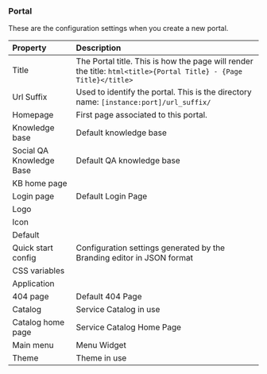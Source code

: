 ### Portal

These are the configuration settings when you create a new portal.

| Property | Description |
| :------ | :----------- |
| Title   | The Portal title. This is how the page will render the title: `html<title>{Portal Title} - {Page Title}</title>` |
| Url Suffix | Used to identify the portal. This is the directory name: `[instance:port]/url_suffix/` |
| Homepage    | First page associated to this portal. |
| Knowledge base | Default knowledge base |
| Social QA Knowledge Base| Default QA knowledge base |
| KB home page |  |
| Login page| Default Login Page |
| Logo | |
| Icon| |
| Default | |
| Quick start config | Configuration settings generated by the Branding editor in JSON format |
| CSS variables | |
| Application| |
| 404 page| Default 404 Page |
| Catalog| Service Catalog in use |
| Catalog home page | Service Catalog Home Page |
| Main menu | Menu Widget |
| Theme| Theme in use |
